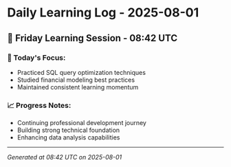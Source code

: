 # Daily Learning Log - 2025-08-01

## 📅 Friday Learning Session - 08:42 UTC

### 🎯 Today's Focus:
- Practiced SQL query optimization techniques
- Studied financial modeling best practices
- Maintained consistent learning momentum

### 📈 Progress Notes:
- Continuing professional development journey
- Building strong technical foundation
- Enhancing data analysis capabilities

---
*Generated at 08:42 UTC on 2025-08-01*
